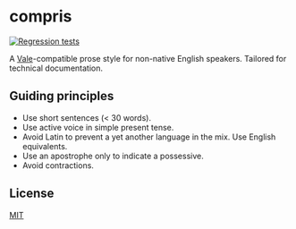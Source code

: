 # compris

[![Regression tests](https://github.com/Microflash/compris/actions/workflows/regression.yml/badge.svg)](https://github.com/Microflash/compris/actions/workflows/regression.yml)

A [Vale](https://vale.sh)-compatible prose style for non-native English speakers. Tailored for technical documentation.

## Guiding principles

- Use short sentences (< 30 words).
- Use active voice in simple present tense.
- Avoid Latin to prevent a yet another language in the mix. Use English equivalents. 
- Use an apostrophe only to indicate a possessive.
- Avoid contractions.

## License

[MIT](./LICENSE.md)
